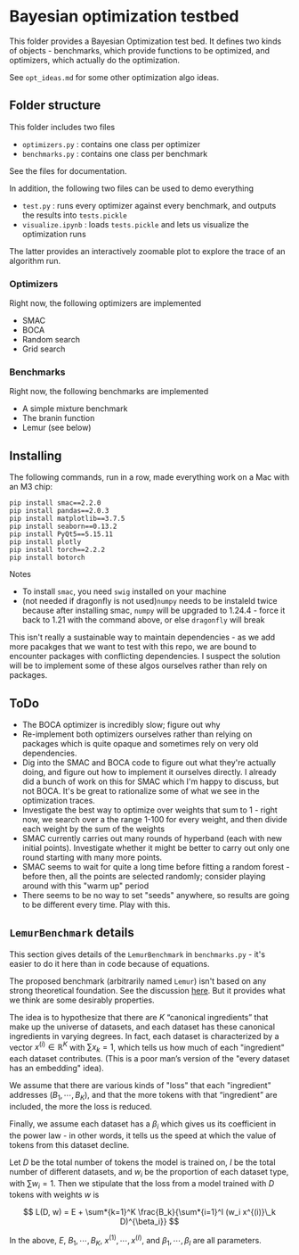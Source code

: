 # Bayesian optimization testbed

This folder provides a Bayesian Optimization test bed. It defines two kinds of objects - benchmarks, which provide functions to be optimized, and optimizers, which actually do the optimization.

See `opt_ideas.md` for some other optimization algo ideas.

## Folder structure

This folder includes two files

- `optimizers.py` : contains one class per optimizer
- `benchmarks.py` : contains one class per benchmark

See the files for documentation.

In addition, the following two files can be used to demo everything

- `test.py` : runs every optimizer against every benchmark, and outputs the results into `tests.pickle`
- `visualize.ipynb` : loads `tests.pickle` and lets us visualize the optimization runs

The latter provides an interactively zoomable plot to explore the trace of an algorithm run.

### Optimizers

Right now, the following optimizers are implemented

- SMAC
- BOCA
- Random search
- Grid search

### Benchmarks

Right now, the following benchmarks are implemented

- A simple mixture benchmark
- The branin function
- Lemur (see below)

## Installing

The following commands, run in a row, made everything work on a Mac with an M3 chip:

```
pip install smac==2.2.0
pip install pandas==2.0.3
pip install matplotlib==3.7.5
pip install seaborn==0.13.2
pip install PyQt5==5.15.11
pip install plotly
pip install torch==2.2.2
pip install botorch
```


Notes

- To install `smac`, you need `swig` installed on your machine
- (not needed if dragonfly is not used)`numpy` needs to be instaleld twice because after installing smac, `numpy` will be upgraded to 1.24.4 - force it back to 1.21 with the command above, or else `dragonfly` will break

This isn't really a sustainable way to maintain dependencies - as we add more pacakges that we want to test with this repo, we are bound to encounter packages with conflicting dependencies. I suspect the solution will be to implement some of these algos ourselves rather than rely on packages.

## ToDo

- The BOCA optimizer is incredibly slow; figure out why
- Re-implement both optimizers ourselves rather than relying on packages which is quite opaque and sometimes rely on very old dependencies.
- Dig into the SMAC and BOCA code to figure out what they're actually doing, and figure out how to implement it ourselves directly. I already did a bunch of work on this for SMAC which I'm happy to discuss, but not BOCA. It's be great to rationalize some of what we see in the optimization traces.
- Investigate the best way to optimize over weights that sum to 1 - right now, we search over a the range 1-100 for every weight, and then divide each weight by the sum of the weights
- SMAC currently carries out many rounds of hyperband (each with new initial points). Investigate whether it might be better to carry out only one round starting with many more points.
- SMAC seems to wait for quite a long time before fitting a random forest - before then, all the points are selected randomly; consider playing around with this "warm up" period
- There seems to be no way to set "seeds" anywhere, so results are going to be different every time. Play with this.

## `LemurBenchmark` details

This section gives details of the `LemurBenchmark` in `benchmarks.py` - it's easier to do it here than in code because of equations.

The proposed benchmark (arbitrarily named `Lemur`) isn't based on any strong theoretical foundation. See the discussion [here](https://docs.google.com/document/d/1oWs8NmZvv4ONsZK42HyqG4vexymurk4BhpEB8kYxrso/edit). But it provides what we think are some desirably properties.

The idea is to hypothesize that there are $K$ “canonical ingredients” that make up the universe of datasets, and each dataset has these canonical ingredients in varying degrees. In fact, each dataset is characterized by a vector $x^{(i)} \in \mathbb{R}^K$ with $\sum x_k = 1$, which tells us how much of each "ingredient" each dataset contributes. (This is a poor man’s version of the "every dataset has an embedding" idea).

We assume that there are various kinds of "loss" that each "ingredient" addresses ($B_1, \cdots, B_K$), and that the more tokens with that “ingredient” are included, the more the loss is reduced.

Finally, we assume each dataset has a $\beta_i$ which gives us its coefficient in the power law - in other words, it tells us the speed at which the value of tokens from this dataset decline.

Let $D$ be the total number of tokens the model is trained on, $I$ be the total number of different datasets, and $w_i$ be the proportion of each dataset type, with $\sum w_i = 1$. Then we stipulate that the loss from a model trained with $D$ tokens with weights $w$ is

$$ L(D, w) = E + \sum*{k=1}^K \frac{B_k}{\sum*{i=1}^I (w_i x^{(i)}\_k D)^{\beta_i}} $$

In the above, $E$, $B_1, \cdots, B_K$, $x^{(1)}, \cdots, x^{(I)}$, and $\beta_1, \cdots, \beta_I$ are all parameters.
